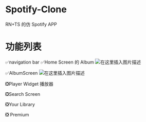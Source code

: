 # Spotify-Clone

RN+TS 的仿 Spotify APP

# 功能列表

✅navigation bar
✅Home Screen 的 Album
![在这里插入图片描述](https://img-blog.csdnimg.cn/20210328105427970.png)

✅AlbumScreen
![在这里插入图片描述](https://img-blog.csdnimg.cn/20210328105454803.png)

❎Player Widget 播放器

❎Search Screen

❎Your Library

❎ Premium
